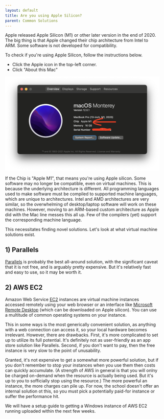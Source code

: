 ```yaml
---
layout: default
title: Are you using Apple Silicon?
parent: Common Solutions
---
```


Apple released Apple Silicon (M1) or other later version in the end of 2020. The big thing is that Apple changed their chip architecture from Intel to ARM. Some software is not developed for compatibility.

To check if you're using Apple Silicon, follow the instructions below.

* Click the Apple icon in the top-left corner.
* Click "About this Mac"

![applem1](/assets/images/common/apple_m1/applem1.png)

If the Chip is "Apple M1", that means you're using Apple silicon. Some software may no longer be compatible, even on virtual machines. This is because the underlying architecture is different. All programming languages used to make software must be compiled to supported machine languages, which are unique to architectures. Intel and AMD architectures are very similar, so the overwhelming of desktop/laptop software will work on these machines. However, moving to an ARM-based custom architecture as Apple did with the Mac line messes this all up. Few of the compilers (yet) support the corresponding machine language.

This necessitates finding novel solutions. Let's look at what virtual machine solutions exist.

## 1) Parallels

[Parallels](https://www.parallels.com/) is probably the best all-around solution, with the significant caveat that it is not free, and is arguably pretty expensive. But it's relatively fast and easy to use, so it may be worth it.

## 2) AWS EC2

Amazon Web Service [EC2](https://aws.amazon.com/ec2/) instances are virtual machine instances accessed remotely using your web browser or an interface like [Microsoft Remote Desktop](https://apps.apple.com/am/app/microsoft-remote-desktop/id1295203466?mt=12) (which can be downloaded on Apple silicon). You can use a multitude of common operating systems on your instance.

This in some ways is the most generically convenient solution, as anything with a web connection can access it, so your local hardware becomes irrelevant. However, there are drawbacks. First, it's more complicated to set up to utilize its full potential. It's definitely not as user-friendly as an app store solution like Parallels. Second, if you don't want to pay, then the free instance is very slow to the point of unusability. 

Granted, it's not expensive to get a somewhat more powerful solution, but if you don't remember to stop your instances when you use them then costs can quickly accumulate. (A strength of AWS in general is that you will onlny be charged on-demand when the resource is actually being used. But it's up to you to sofficially stop using the resource.) The more powerful an instance, the more charges can pile up. For now, the school doesn't offer an internal solution ot this, so you must pick a potentially paid-for instance or suffer the performance hit.

We will have a setup guide to getting a Windows instance of AWS EC2 running uploaded within the next few weeks.
